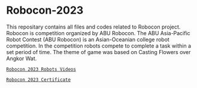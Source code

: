 # Robocon-2023
This repositary contains all files and codes related to Robocon project. Robocon is competition organized by ABU Robocon. The ABU Asia-Pacific Robot 
Contest (ABU Robocon) is an Asian-Oceanian college robot competition. In the competition robots compete to complete a task within a set period of time. The theme of
 game was based on Casting Flowers over Angkor Wat.

[`Robocon 2023 Robots Videos`](https://drive.google.com/drive/folders/14jfbaBsFJ9-zaIMvzkVm-kArpuYktAGE?usp=sharing)

[`Robocon 2023 Certificate`](https://drive.google.com/file/d/1AZVT5h_39917kZ-jQ-4AHFau4hDDgrHa/view?usp=sharing)
